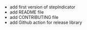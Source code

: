 - add first version of stepIndicator
- add README file
- add CONTRIBUTING file  
- add Github action for release library
